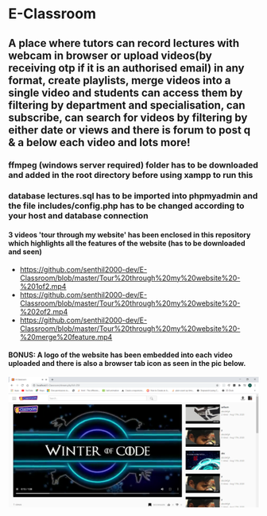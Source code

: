 # E-Classroom
## A place where tutors can record lectures with webcam in browser or upload videos(by receiving otp if it is an authorised email) in any format, create playlists, merge videos into a single video and students can access them by filtering by department and specialisation, can subscribe, can search for videos by filtering by either date or views and there is forum to post q &amp; a below each video and lots more!
### ffmpeg (windows server required) folder has to be downloaded and added in the root directory before using xampp to run this
### database lectures.sql has to be imported into phpmyadmin and the file includes/config.php has to be changed according to your host and database connection
#### 3 videos 'tour through my website' has been enclosed in this repository which highlights all the features of the website (has to be downloaded and seen)
* https://github.com/senthil2000-dev/E-Classroom/blob/master/Tour%20through%20my%20website%20-%201of2.mp4 <br/>
* https://github.com/senthil2000-dev/E-Classroom/blob/master/Tour%20through%20my%20website%20-%202of2.mp4 <br/>
* https://github.com/senthil2000-dev/E-Classroom/blob/master/Tour%20through%20my%20website%20-%20merge%20feature.mp4 </br>
#### BONUS: A logo of the website has been embedded into each video uploaded and there is also a browser tab icon as seen in the pic below.
![browser tab icon and overlay embedded in each video](https://github.com/senthil2000-dev/E-Classroom/blob/master/overlay%20and%20icon.png)
